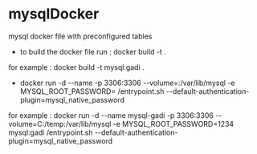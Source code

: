 # mysqlDocker
mysql docker file with preconfigured tables


* to build the docker file run :
docker build -t <new-image-name> .

for example : docker build -t mysql:gadi .

* docker run -d --name <new-container-name> -p 3306:3306 --volume=<local-path-to-mount-data>:/var/lib/mysql -e  MYSQL_ROOT_PASSWORD=<root-password-for-the-connection>  <new-image-name> /entrypoint.sh --default-authentication-plugin=mysql_native_password

for example : docker run -d --name mysql-gadi -p 3306:3306 --volume=C:/temp:/var/lib/mysql -e  MYSQL_ROOT_PASSWORD=1234  mysql:gadi /entrypoint.sh --default-authentication-plugin=mysql_native_password
